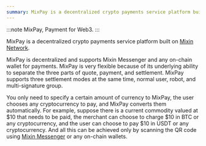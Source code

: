 ```yaml
---
summary: MixPay is a decentralized crypto payments service platform built on Mixin Network.
---
```


:::note
MixPay, Payment for Web3.
:::

MixPay is a decentralized crypto payments service platform built on [Mixin Network](https://developers.mixin.one/docs/introduction).

MixPay is decentralized and supports Mixin Messenger and any on-chain wallet for payments. MixPay is very flexible because of its underlying ability to separate the three parts of quote, payment, and settlement. MixPay supports three settlement modes at the same time, normal user, robot, and multi-signature group.



You only need to specify a certain amount of currency to MixPay, the user chooses any cryptocurrency to pay, and MixPay converts them automatically. For example, suppose there is a current commodity valued at $10 that needs to be paid, the merchant can choose to charge $10 in BTC or any cryptocurrency, and the user can choose to pay $10 in USDT or any cryptocurrency. And all this can be achieved only by scanning the QR code using [Mixin Messenger](https://mixin.one/messenger) or any on-chain wallets.
